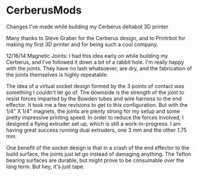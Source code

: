 CerberusMods
============

Changes I've made while building my Cerberus deltabot 3D printer

Many thanks to Steve Graber for the Cerberus design, and to Printrbot for making my first 3D printer and for being such a cool company.

12/16/14
Magnetic Joints: I had this idea early on while building my Cerberus, and I've followed it down a bit of a rabbit hole. I'm really happy with the joints. They have no lash whatsoever, are dry, and the fabrication of the joints themselves is highly repeatable.

The idea of a virtual socket design formed by the 3 points of contact was something I couldn't let go of. The downside is the strength of the joint to resist forces imparted by the Bowden tubes and wire harness to the end effector. It took me a few revisions to get to this configuration. But with the 1/4" X 1/4" magnets, the joints are plenty strong for my setup and some pretty impressive printing speed. In order to reduce the forces involved, I designed a flying extruder set up, which is still a work-in-progress. I am having great success running dual extruders, one 3 mm and the other 1.75 mm. 

One benefit of the socket design is that in a crash of the end effector to the build surface, the joints just let go instead of damaging anything. The Teflon bearing surfaces are durable, but might prove to be consumable over the long term. But hey, it's just tape.

